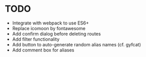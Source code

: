 # TODO

- Integrate with webpack to use ES6+
- Replace icomoon by fontawesome
- Add confirm dialog before deleting routes
- Add filter functionality
- Add button to auto-generate random alias names (cf. gyfcat)
- Add comment box for aliases
